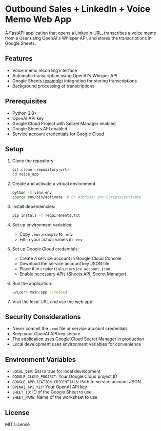 # Outbound Sales + LinkedIn + Voice Memo Web App

A FastAPI application that opens a LinkedIn URL, transcribes a voice memo from a User using OpenAI's Whisper API, and stores the transcriptions in Google Sheets.

## Features

- Voice memo recording interface
- Automatic transcription using OpenAI's Whisper API
- Google Sheets ([example]([url](https://docs.google.com/spreadsheets/d/1xijRtA-wbrdRxIgsvD2pmxvnh-kqKVUwl4tt04sgads/edit?usp=sharing))) integration for storing transcriptions
- Background processing of transcriptions

## Prerequisites

- Python 3.8+
- OpenAI API key
- Google Cloud Project with Secret Manager enabled
- Google Sheets API enabled
- Service account credentials for Google Cloud

## Setup

1. Clone the repository:
   ```bash
   git clone <repository-url>
   cd voice_app
   ```

2. Create and activate a virtual environment:
   ```bash
   python -m venv env
   source env/bin/activate  # On Windows: env\Scripts\activate
   ```

3. Install dependencies:
   ```bash
   pip install -r requirements.txt
   ```

4. Set up environment variables:
   - Copy `.env.example` to `.env`
   - Fill in your actual values in `.env`

5. Set up Google Cloud credentials:
   - Create a service account in Google Cloud Console
   - Download the service account key JSON file
   - Place it in `credentials/service_account.json`
   - Enable necessary APIs (Sheets API, Secret Manager)

6. Run the application:
   ```bash
   uvicorn main:app --reload
   ```

7. Visit the local URL and use the web app!

## Security Considerations

- Never commit the `.env` file or service account credentials
- Keep your OpenAI API key secure
- The application uses Google Cloud Secret Manager in production
- Local development uses environment variables for convenience

## Environment Variables

- `LOCAL_DEV`: Set to true for local development
- `GOOGLE_CLOUD_PROJECT`: Your Google Cloud project ID
- `GOOGLE_APPLICATION_CREDENTIALS`: Path to service account JSON
- `OPENAI_API_KEY`: Your OpenAI API key
- `SHEET_ID`: ID of the Google Sheet to use
- `SHEET_NAME`: Name of the worksheet to use

## License

MIT License
